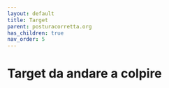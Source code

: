 ```yaml
---
layout: default
title: Target
parent: posturacorretta.org
has_children: true
nav_order: 5
---
```



# Target da andare a colpire

